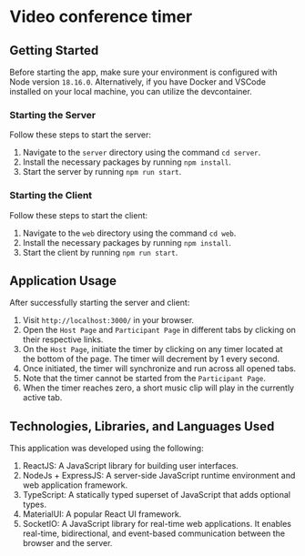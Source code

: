 # Video conference timer

## Getting Started

Before starting the app, make sure your environment is configured with Node version `18.16.0`. Alternatively, if you have Docker and VSCode installed on your local machine, you can utilize the devcontainer.

### Starting the Server

Follow these steps to start the server:

1. Navigate to the `server` directory using the command `cd server`.
2. Install the necessary packages by running `npm install`.
3. Start the server by running `npm run start`.

### Starting the Client

Follow these steps to start the client:

1. Navigate to the `web` directory using the command `cd web`.
2. Install the necessary packages by running `npm install`.
3. Start the client by running `npm run start`.

## Application Usage

After successfully starting the server and client:

1. Visit `http://localhost:3000/` in your browser.
2. Open the `Host Page` and `Participant Page` in different tabs by clicking on their respective links.
3. On the `Host Page`, initiate the timer by clicking on any timer located at the bottom of the page. The timer will decrement by 1 every second.
4. Once initiated, the timer will synchronize and run across all opened tabs.
5. Note that the timer cannot be started from the `Participant Page`.
6. When the timer reaches zero, a short music clip will play in the currently active tab.

## Technologies, Libraries, and Languages Used

This application was developed using the following:

1. ReactJS: A JavaScript library for building user interfaces.
2. NodeJs + ExpressJS: A server-side JavaScript runtime environment and web application framework.
3. TypeScript: A statically typed superset of JavaScript that adds optional types.
4. MaterialUI: A popular React UI framework.
5. SocketIO: A JavaScript library for real-time web applications. It enables real-time, bidirectional, and event-based communication between the browser and the server.
